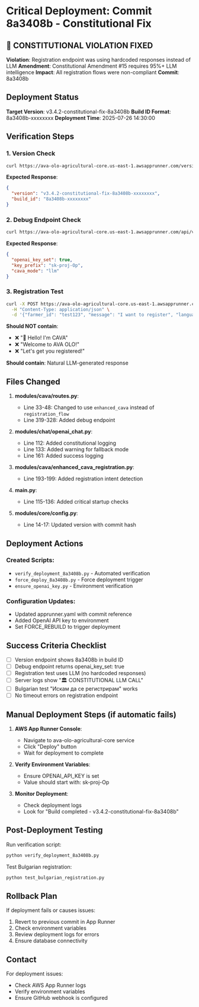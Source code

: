 # Critical Deployment: Commit 8a3408b - Constitutional Fix

## 🚨 CONSTITUTIONAL VIOLATION FIXED

**Violation**: Registration endpoint was using hardcoded responses instead of LLM
**Amendment**: Constitutional Amendment #15 requires 95%+ LLM intelligence
**Impact**: All registration flows were non-compliant
**Commit**: 8a3408b

## Deployment Status

**Target Version**: v3.4.2-constitutional-fix-8a3408b
**Build ID Format**: 8a3408b-xxxxxxxx
**Deployment Time**: 2025-07-26 14:30:00

## Verification Steps

### 1. Version Check
```bash
curl https://ava-olo-agricultural-core.us-east-1.awsapprunner.com/version
```
**Expected Response**:
```json
{
  "version": "v3.4.2-constitutional-fix-8a3408b-xxxxxxxx",
  "build_id": "8a3408b-xxxxxxxx"
}
```

### 2. Debug Endpoint Check
```bash
curl https://ava-olo-agricultural-core.us-east-1.awsapprunner.com/api/v1/registration/debug
```
**Expected Response**:
```json
{
  "openai_key_set": true,
  "key_prefix": "sk-proj-Op",
  "cava_mode": "llm"
}
```

### 3. Registration Test
```bash
curl -X POST https://ava-olo-agricultural-core.us-east-1.awsapprunner.com/api/v1/registration/cava \
  -H "Content-Type: application/json" \
  -d '{"farmer_id": "test123", "message": "I want to register", "language": "en"}'
```

**Should NOT contain**:
- ❌ "👋 Hello! I'm CAVA"
- ❌ "Welcome to AVA OLO!"
- ❌ "Let's get you registered!"

**Should contain**: Natural LLM-generated response

## Files Changed

1. **modules/cava/routes.py**:
   - Line 33-48: Changed to use `enhanced_cava` instead of `registration_flow`
   - Line 319-328: Added debug endpoint

2. **modules/chat/openai_chat.py**:
   - Line 112: Added constitutional logging
   - Line 133: Added warning for fallback mode
   - Line 161: Added success logging

3. **modules/cava/enhanced_cava_registration.py**:
   - Line 193-199: Added registration intent detection

4. **main.py**:
   - Line 115-136: Added critical startup checks

5. **modules/core/config.py**:
   - Line 14-17: Updated version with commit hash

## Deployment Actions

### Created Scripts:
- `verify_deployment_8a3408b.py` - Automated verification
- `force_deploy_8a3408b.py` - Force deployment trigger
- `ensure_openai_key.py` - Environment verification

### Configuration Updates:
- Updated apprunner.yaml with commit reference
- Added OpenAI API key to environment
- Set FORCE_REBUILD to trigger deployment

## Success Criteria Checklist

- [ ] Version endpoint shows 8a3408b in build ID
- [ ] Debug endpoint returns openai_key_set: true
- [ ] Registration test uses LLM (no hardcoded responses)
- [ ] Server logs show "🏛️ CONSTITUTIONAL LLM CALL"
- [ ] Bulgarian test "Искам да се регистрирам" works
- [ ] No timeout errors on registration endpoint

## Manual Deployment Steps (if automatic fails)

1. **AWS App Runner Console**:
   - Navigate to ava-olo-agricultural-core service
   - Click "Deploy" button
   - Wait for deployment to complete

2. **Verify Environment Variables**:
   - Ensure OPENAI_API_KEY is set
   - Value should start with: sk-proj-Op

3. **Monitor Deployment**:
   - Check deployment logs
   - Look for "Build completed - v3.4.2-constitutional-fix-8a3408b"

## Post-Deployment Testing

Run verification script:
```bash
python verify_deployment_8a3408b.py
```

Test Bulgarian registration:
```bash
python test_bulgarian_registration.py
```

## Rollback Plan

If deployment fails or causes issues:
1. Revert to previous commit in App Runner
2. Check environment variables
3. Review deployment logs for errors
4. Ensure database connectivity

## Contact

For deployment issues:
- Check AWS App Runner logs
- Verify environment variables
- Ensure GitHub webhook is configured